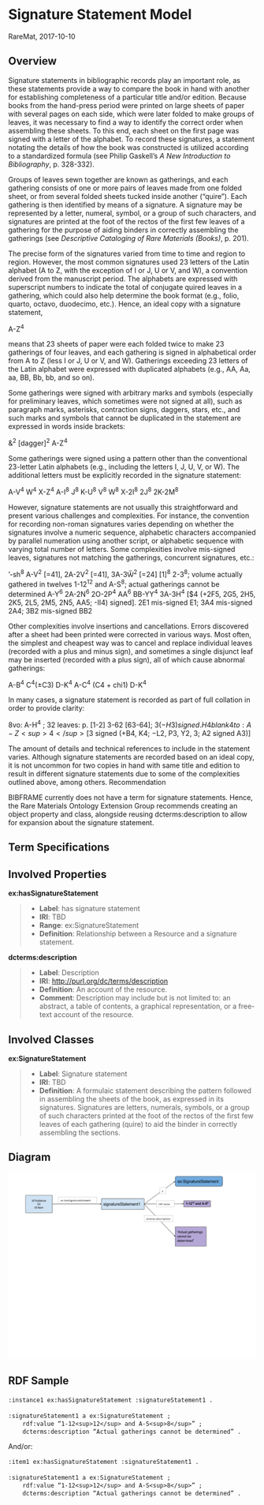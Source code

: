 Signature Statement Model
=============
RareMat, 2017-10-10

Overview
--------
Signature statements in bibliographic records play an important role, as these statements provide a way to compare the book in hand with another for establishing completeness of a particular title and/or edition.  Because books from the hand-press period were printed on large sheets of paper with several pages on each side, which were later folded to make groups of leaves, it was necessary to find a way to identify the correct order when assembling these sheets.  To this end, each sheet on the first page was signed with a letter of the alphabet.  To record these signatures, a statement notating the details of how the book was constructed is utilized according to a standardized formula (see Philip Gaskell’s *A New Introduction to Bibliography*, p. 328-332).
 
Groups of leaves sewn together are known as gatherings, and each gathering consists of one or more pairs of leaves made from one folded sheet, or from several folded sheets tucked inside another (“quire”).  Each gathering is then identified by means of a signature.  A signature may be represented by a letter, numeral, symbol, or a group of such characters, and signatures are printed at the foot of the rectos of the first few leaves of a gathering for the purpose of aiding binders in correctly assembling the gatherings (see *Descriptive Cataloging of Rare Materials (Books)*, p. 201).

The precise form of the signatures varied from time to time and region to region.  However, the most common signatures used 23 letters of the Latin alphabet (A to Z, with the exception of I or J, U or V, and W), a convention derived from the manuscript period.  The alphabets are expressed with superscript numbers to indicate the total of conjugate quired leaves in a gathering, which could also help determine the book format (e.g., folio, quarto, octavo, duodecimo, etc.).  Hence, an ideal copy with a signature statement,

A-Z<sup>4</sup>

means that 23 sheets of paper were each folded twice to make 23 gatherings of four leaves, and each gathering is signed in alphabetical order from A to Z (less I or J, U or V, and W).  Gatherings exceeding 23 letters of the Latin alphabet were expressed with duplicated alphabets (e.g., AA, Aa, aa, BB, Bb, bb, and so on).
 
Some gatherings were signed with arbitrary marks and symbols (especially for preliminary leaves, which sometimes were not signed at all), such as paragraph marks, asterisks, contraction signs, daggers, stars, etc., and such marks and symbols that cannot be duplicated in the statement are expressed in words inside brackets:

&<sup>2</sup> [dagger]<sup>2</sup> A-Z<sup>4</sup>

Some gatherings were signed using a pattern other than the conventional 23-letter Latin alphabets (e.g., including the letters I, J, U, V, or W).  The additional letters must be explicitly recorded in the signature statement:

A-V<sup>4</sup> W<sup>4</sup> X-Z<sup>4</sup>
A-I<sup>8</sup> J<sup>8</sup> K-U<sup>8</sup> V<sup>8</sup> W<sup>8</sup> X-2I<sup>8</sup> 2J<sup>8</sup> 2K-2M<sup>8</sup>

However, signature statements are not usually this straightforward and present various challenges and complexities.  For instance, the convention for recording non-roman signatures varies depending on whether the signatures involve a numeric sequence, alphabetic characters accompanied by parallel numeration using another script, or alphabetic sequence with varying total number of letters.  Some complexities involve mis-signed leaves, signatures not matching the gatherings, concurrent signatures, etc.:

ʼ-sh<sup>8</sup>
А-Ѵ<sup>2</sup> [=41], 2А-2Ѵ<sup>2</sup> [=41], 3А-3Ѿ<sup>2</sup> [=24]
[1]<sup>8</sup> 2-3<sup>8</sup>; volume actually gathered in twelves
1-12<sup>12</sup> and A-S<sup>8</sup>; actual gatherings cannot be determined
A-Y<sup>6</sup> 2A-2N<sup>6</sup> 2O-2P<sup>4</sup> AA<sup>6</sup> BB-YY<sup>4</sup> 3A-3H<sup>4</sup> [$4 (+2F5, 2G5, 2H5, 2K5, 2L5, 2M5, 2N5, AA5; -II4) signed]. 2E1 mis-signed E1; 3A4 mis-signed 2A4; 3B2 mis-signed BB2

Other complexities involve insertions and cancellations.  Errors discovered after a sheet had been printed were corrected in various ways.  Most often, the simplest and cheapest way was to cancel and replace individual leaves (recorded with a plus and minus sign), and sometimes a single disjunct leaf may be inserted (recorded with a plus sign), all of which cause abnormal gatherings:
 
A-B<sup>4</sup> C<sup>4</sup>(±C3) D-K<sup>4</sup>
A-C<sup>4</sup> (C4 + chi1) D-K<sup>4</sup>
 
In many cases, a signature statement is recorded as part of full collation in order to provide clarity:
 
8vo: A-H<sup>4</sup> ; 32 leaves: p. [1-2] 3-62 [63-64]; $3(−H3) signed. H4 blank
4to: A-Z<sup>4</sup> [$3 signed (+B4, K4; −L2, P3, Y2, 3; A2 signed A3)]
 
The amount of details and technical references to include in the statement varies.  Although signature statements are recorded based on an ideal copy, it is not uncommon for two copies in hand with same title and edition to result in different signature statements due to some of the complexities outlined above, among others.
Recommendation
 
BIBFRAME currently does not have a term for signature statements.  Hence, the Rare Materials Ontology Extension Group recommends creating an object property and class, alongside reusing dcterms:description to allow for expansion about the signature statement.
 
Term Specifications
--------

Involved Properties
--------
**ex:hasSignatureStatement**
> - **Label**: has signature statement
> - **IRI**: TBD
> - **Range**: ex:SignatureStatement
> - **Definition**: Relationship between a Resource and a signature statement.

**dcterms:description**
> - **Label**: Description
> - **IRI**: http://purl.org/dc/terms/description
> - **Definition**: An account of the resource. 
> - **Comment**: Description may include but is not limited to: an abstract, a table of contents, a graphical representation, or a free-text account of the resource.

Involved Classes
--------
**ex:SignatureStatement**
> - **Label**: Signature statement
> - **IRI**: TBD
> - **Definition**: A formulaic statement describing the pattern followed in assembling the sheets of the book, as expressed in its signatures. Signatures are letters, numerals, symbols, or a group of such characters printed at the foot of the rectos of the first few leaves of each gathering (quire) to aid the binder in correctly assembling the sections. 


Diagram
--------
![Signature Statement Diagram](/modeling_recommendations/modeling_diagrams/signature_statement.png)

RDF Sample
--------
```
:instance1 ex:hasSignatureStatement :signatureStatement1 .

:signatureStatement1 a ex:SignatureStatement ;
    rdf:value “1-12<sup>12</sup> and A-S<sup>8</sup>” ;
    dcterms:description “Actual gatherings cannot be determined” .
```

And/or:

```
:item1 ex:hasSignatureStatement :signatureStatement1 .

:signatureStatement1 a ex:SignatureStatement ;
    rdf:value “1-12<sup>12</sup> and A-S<sup>8</sup>” ;
    dcterms:description “Actual gatherings cannot be determined” .
```
